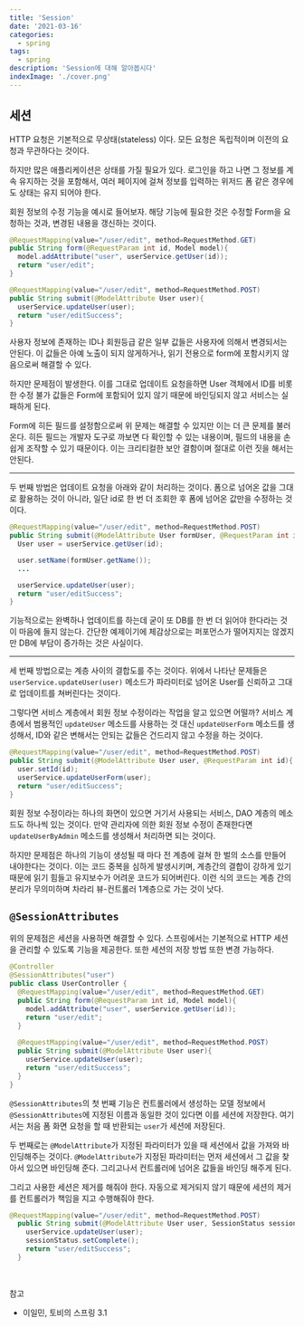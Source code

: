 ```yaml
---
title: 'Session'
date: '2021-03-16'
categories:
  - spring
tags:
  - spring
description: 'Session에 대해 알아봅시다'
indexImage: './cover.png'
---
```


## 세션  

HTTP 요청은 기본적으로 무상태(stateless) 이다. 
모든 요청은 독립적이며 이전의 요청과 무관하다는 것이다. 

하지만 많은 애플리케이션은 상태를 가질 필요가 있다. 
로그인을 하고 나면 그 정보를 계속 유지하는 것을 포함해서, 
여러 페이지에 걸쳐 정보를 입력하는 위저드 폼 같은 경우에도 상태는 유지 되어야 한다. 

회원 정보의 수정 기능을 예시로 들어보자. 
해당 기능에 필요한 것은 수정할 Form을 요청하는 것과, 변경된 내용을 갱신하는 것이다. 

``` java
@RequestMapping(value="/user/edit", method=RequestMethod.GET)
public String form(@RequestParam int id, Model model){
  model.addAttribute("user", userService.getUser(id));
  return "user/edit";
}
```

``` java
@RequestMapping(value="/user/edit", method=RequestMethod.POST)
public String submit(@ModelAttribute User user){
  userService.updateUser(user);
  return "user/editSuccess";
}
```

사용자 정보에 존재하는 ID나 회원등급 같은 일부 값들은 사용자에 의해서 변경되서는 안된다. 
이 값들은 아예 노출이 되지 않게하거나, 읽기 전용으로 form에 포함시키지 않음으로써 해결할 수 있다.  

하지만 문제점이 발생한다. 
이를 그대로 업데이트 요청을하면 User 객체에서 ID를 비롯한 수정 불가 값들은 Form에 포함되어 있지 않기 때문에 바인딩되지 않고 서비스는 실패하게 된다. 

Form에 히든 필드를 설정함으로써 위 문제는 해결할 수 있지만 이는 더 큰 문제를 불러온다. 
히든 필드는 개발자 도구로 까보면 다 확인할 수 있는 내용이며, 필드의 내용을 손쉽게 조작할 수 있기 때문이다. 
이는 크리티컬한 보안 결함이며 절대로 이런 짓을 해서는 안된다.

--------------------------

두 번째 방법은 업데이트 요청을 아래와 같이 처리하는 것이다. 
폼으로 넘어온 값을 그대로 활용하는 것이 아니라, 
일단 id로 한 번 더 조회한 후 폼에 넘어온 값만을 수정하는 것이다. 

``` java
@RequestMapping(value="/user/edit", method=RequestMethod.POST)
public String submit(@ModelAttribute User formUser, @RequestParam int id){
  User user = userService.getUser(id);

  user.setName(formUser.getName());
  ...

  userService.updateUser(user);
  return "user/editSuccess";
}
```

기능적으로는 완벽하나 업데이트를 하는데 굳이 또 DB를 한 번 더 읽어야 한다라는 것이 마음에 들지 않는다. 
간단한 예제이기에 체감상으로는 퍼포먼스가 떨어지지는 않겠지만 DB에 부담이 증가하는 것은 사실이다.  

--------------------------

세 번째 방법으로는 계층 사이의 결합도를 주는 것이다. 
위에서 나타난 문제들은 ```userService.updateUser(user)``` 메소드가 
파라미터로 넘어온 User를 신뢰하고 그대로 업데이트를 쳐버린다는 것이다. 

그렇다면 서비스 계층에서 회원 정보 수정이라는 작업을 알고 있으면 어떨까? 
서비스 계층에서 범용적인 ```updateUser``` 메소드를 사용하는 것 대신 ```updateUserForm``` 메소드를 생성해서, 
ID와 같은 변해서는 안되는 값들은 건드리지 않고 수정을 하는 것이다. 

``` java
@RequestMapping(value="/user/edit", method=RequestMethod.POST)
public String submit(@ModelAttribute User user, @RequestParam int id){
  user.setId(id);
  userService.updateUserForm(user);
  return "user/editSuccess";
}
```

회원 정보 수정이라는 하나의 화면이 있으면 거기서 사용되는 서비스, DAO 계층의 메소드도 하나씩 있는 것이다. 
만약 관리자에 의한 회원 정보 수정이 존재한다면 ```updateUserByAdmin``` 메소드를 생성해서 처리하면 되는 것이다. 

하지만 문제점은 하나의 기능이 생성될 때 마다 전 계층에 걸쳐 한 벌의 소스를 만들어 내야한다는 것이다. 
이는 코드 중복을 심하게 발생시키며, 계층간의 결합이 강하게 있기 때문에 읽기 힘들고 유지보수가 어려운 코드가 되어버린다. 
이런 식의 코드는 계층 간의 분리가 무의미하며 차라리 뷰-컨트롤러 1계층으로 가는 것이 낫다. 

## ```@SessionAttributes```  

위의 문제점은 세션을 사용하면 해결할 수 있다. 
스프링에서는 기본적으로 HTTP 세션을 관리할 수 있도록 기능을 제공한다. 
또한 세션의 저장 방법 또한 변경 가능하다.  

``` java
@Controller
@SessionAttributes("user")
public class UserController {
  @RequestMapping(value="/user/edit", method=RequestMethod.GET)
  public String form(@RequestParam int id, Model model){
    model.addAttribute("user", userService.getUser(id));
    return "user/edit";
  }
  
  @RequestMapping(value="/user/edit", method=RequestMethod.POST)
  public String submit(@ModelAttribute User user){
    userService.updateUser(user);
    return "user/editSuccess";
  }
}
```

```@SessionAttributes```의 첫 번째 기능은 컨트롤러에서 생성하는 모델 정보에서 ```@SessionAttributes```에 지정된 이름과 동일한 것이 있다면 이를 세션에 저장한다. 
여기서는 처음 폼 화면 요청을 할 때 반환되는 ```user```가 세션에 저장된다.  

두 번째로는 ```@ModelAttribute```가 지정된 파라미터가 있을 때 세션에서 값을 가져와 바인딩해주는 것이다. 
```@ModelAttribute```가 지정된 파라미터는 먼저 세션에서 그 값을 찾아서 있으면 바인딩해 준다. 
그리고나서 컨트롤러에 넘어온 값들을 바인딩 해주게 된다. 

그리고 사용한 세션은 제거를 해줘야 한다. 
자동으로 제거되지 않기 때문에 세션의 제거를 컨트롤러가 책임을 지고 수행해줘야 한다. 

``` java
@RequestMapping(value="/user/edit", method=RequestMethod.POST)
  public String submit(@ModelAttribute User user, SessionStatus sessionStatus){
    userService.updateUser(user);
    sessionStatus.setComplete();
    return "user/editSuccess";
  }
```




<br/>  

참고
- 이일민, 토비의 스프링 3.1